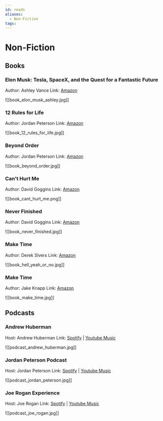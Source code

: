 ```yaml
---
id: reads
aliases:
  - Non-Fiction
tags:
---
```



# Non-Fiction

## Books


### Elon Musk: Tesla, SpaceX, and the Quest for a Fantastic Future

Author: Ashley Vance
Link: [Amazon](https://a.co/d/5WytLAJ)

![[book_elon_musk_ashley.jpg]]

### 12 Rules for Life

Author: Jordan Peterson
Link: [Amazon](https://a.co/d/8OQHTlj)


![[book_12_rules_for_life.jpg]]

### Beyond Order

Author: Jordan Peterson
Link: [Amazon](https://a.co/d/1PKxCej)

![[book_beyond_order.jpg]]

### Can't Hurt Me

Author: David Goggins
Link: [Amazon](https://a.co/d/bgFHI6v)

![[book_cant_hurt_me.png]]

### Never Finished

Author: David Goggins
Link: [Amazon](https://a.co/d/bgFHI6v)

![[book_never_finished.jpg]]

### Make Time

Author: Derek Slvers
Link: [Amazon](https://a.co/d/brMdnNk)

![[book_hell_yeah_or_no.jpg]]

### Make Time

Author: Jake Knapp
Link: [Amazon](https://a.co/d/0AqF3EW)

![[book_make_time.jpg]]

## Podcasts

### Andrew Huberman

Host: Andrew Huberman
Link: [Spotify](https://open.spotify.com/show/79CkJF3UJTHFV8Dse3Oy0P) | [Youtube Music](https://music.youtube.com/playlist?list=PLPNW_gerXa4Pc8S2qoUQc5e8Ir97RLuVW)

![[podcast_andrew_huberman.jpg]]
### Jordan Peterson Podcast

Host: Jordan Peterson
Link: [Spotify](https://open.spotify.com/show/1Zw2DKjelPnuEYpydFlhgN?si=873f489caf5f47d7) | [Youtube Music](https://music.youtube.com/playlist?list=PL22J3VaeABQAbEeT04p5VmAOBmqw2kmxj&si=0Anh3s4zsF5LIVEK)

![[podcast_jordan_peterson.jpg]]

### Joe Rogan Experience

Host: Joe Rogan
Link: [Spotify](https://open.spotify.com/show/4rOoJ6Egrf8K2IrywzwOMk?si=4b19990c30934819) | [Youtube Music](https://music.youtube.com/playlist?list=PLk1Sqn_f33KuWf3tW9BBe_4TP7x8l0m3T&si=fLllAfrSSoevfw5O)

![[podcast_joe_rogan.jpg]]
